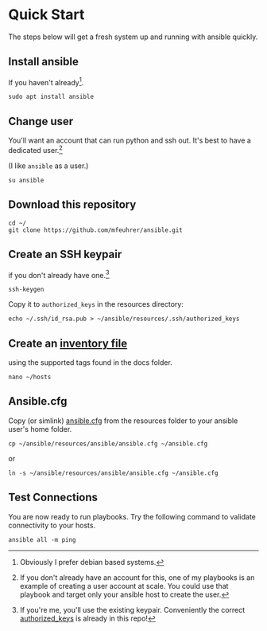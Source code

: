 # Quick Start

The steps below will get a fresh system up and running with ansible quickly.

## Install ansible 

If you haven't already[^1].

	sudo apt install ansible

## Change user

You'll want an account that can run python and ssh out. It's best to have a dedicated user.[^2]

(I like `ansible` as a user.)

	su ansible

## Download this repository

	cd ~/
	git clone https://github.com/mfeuhrer/ansible.git

## Create an SSH keypair 
if you don't already have one.[^3]

	ssh-keygen

 Copy it to `authorized_keys` in the resources directory:

	echo ~/.ssh/id_rsa.pub > ~/ansible/resources/.ssh/authorized_keys

## Create an [inventory file](inventory.md)
using the supported tags found in the docs folder.

	nano ~/hosts

## Ansible.cfg
Copy (or simlink) [ansible.cfg](ansible.cfg.md) from the resources folder to your ansible user's home folder.

	cp ~/ansible/resources/ansible/ansible.cfg ~/ansible.cfg

or

	ln -s ~/ansible/resources/ansible/ansible.cfg ~/ansible.cfg

## Test Connections

You are now ready to run playbooks. Try the following command to validate connectivity to your hosts.

	ansible all -m ping


[^1]: Obviously I prefer debian based systems. 

[^2]: If you don't already have an account for this, one of my playbooks is an example of creating a user account at scale. You could use that playbook and target only your ansible host to create the user.

[^3]: If you're me, you'll use the existing keypair. Conveniently the correct [authorized_keys](https://github.com/mfeuhrer/ansible/blob/main/resources/.ssh/authorized_keys) is already in this repo!